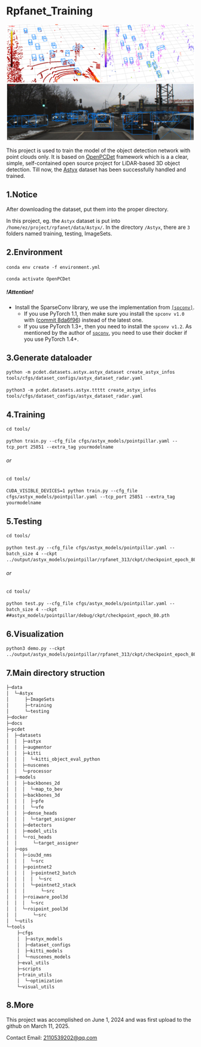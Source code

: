 # Rpfanet_Training

<div align="center">
  <img src="https://github.com/Redamancy8013/Rpfanet_Training/blob/main/Astyx.jpg">
</div>

This project is used to train the model of the object detection network with point clouds only. It is based on [OpenPCDet](https://github.com/open-mmlab/OpenPCDet) framework which is a  a clear, simple, self-contained open source project for LiDAR-based 3D object detection. Till now, the [Astyx](https://github.com/under-the-radar/radar_dataset_astyx) dataset has been successfully handled and trained.

## 1.Notice

After downloading the dataset, put them into the proper directory.

In this project, eg. the `Astyx` dataset is put into `/home/ez/project/rpfanet/data/Astyx/`. In the directory `/Astyx`, there are `3` folders named training, testing, ImageSets.

## 2.Environment

`conda env create -f environment.yml`

`conda activate OpenPCDet`

##### !Attention!

* Install the SparseConv library, we use the implementation from [`[spconv]`](https://github.com/traveller59/spconv). 
    * If you use PyTorch 1.1, then make sure you install the `spconv v1.0` with ([commit 8da6f96](https://github.com/traveller59/spconv/tree/8da6f967fb9a054d8870c3515b1b44eca2103634)) instead of the latest one.
    * If you use PyTorch 1.3+, then you need to install the `spconv v1.2`. As mentioned by the author of [`spconv`](https://github.com/traveller59/spconv), you need to use their docker if you use PyTorch 1.4+. 

## 3.Generate dataloader

```
python -m pcdet.datasets.astyx.astyx_dataset create_astyx_infos tools/cfgs/dataset_configs/astyx_dataset_radar.yaml

python3 -m pcdet.datasets.astyx.ttttt create_astyx_infos tools/cfgs/dataset_configs/astyx_dataset_radar.yaml
```

## 4.Training

```
cd tools/

python train.py --cfg_file cfgs/astyx_models/pointpillar.yaml --tcp_port 25851 --extra_tag yourmodelname
```

###### or

```shell
cd tools/

CUDA_VISIBLE_DEVICES=1 python train.py --cfg_file cfgs/astyx_models/pointpillar.yaml --tcp_port 25851 --extra_tag yourmodelname
```

## 5.Testing

```
cd tools/

python test.py --cfg_file cfgs/astyx_models/pointpillar.yaml --batch_size 4 --ckpt ../output/astyx_models/pointpillar/rpfanet_313/ckpt/checkpoint_epoch_80.pth
```

###### or

```shell
cd tools/

python test.py --cfg_file cfgs/astyx_models/pointpillar.yaml --batch_size 4 --ckpt ##astyx_models/pointpillar/debug/ckpt/checkpoint_epoch_80.pth
```

## 6.Visualization

```
python3 demo.py --ckpt ../output/astyx_models/pointpillar/rpfanet_313/ckpt/checkpoint_epoch_80.pth
```

## 7.Main directory struction

```
├─data
│  └─Astyx
│      ├─ImageSets
│      ├─training
│      └─testing
├─docker
├─docs
├─pcdet
│  ├─datasets
│  │  ├─astyx
│  │  ├─augmentor
│  │  ├─kitti
│  │  │  └─kitti_object_eval_python
│  │  ├─nuscenes
│  │  └─processor
│  ├─models
│  │  ├─backbones_2d
│  │  │  └─map_to_bev
│  │  ├─backbones_3d
│  │  │  ├─pfe
│  │  │  └─vfe
│  │  ├─dense_heads
│  │  │  └─target_assigner
│  │  ├─detectors
│  │  ├─model_utils
│  │  └─roi_heads
│  │      └─target_assigner
│  ├─ops
│  │  ├─iou3d_nms
│  │  │  └─src
│  │  ├─pointnet2
│  │  │  ├─pointnet2_batch
│  │  │  │  └─src
│  │  │  └─pointnet2_stack
│  │  │      └─src
│  │  ├─roiaware_pool3d
│  │  │  └─src
│  │  └─roipoint_pool3d
│  │      └─src
│  └─utils
└─tools
    ├─cfgs
    │  ├─astyx_models
    │  ├─dataset_configs
    │  ├─kitti_models
    │  └─nuscenes_models
    ├─eval_utils
    ├─scripts
    ├─train_utils
    │  └─optimization
    └─visual_utils
```

## 8.More

This project was accomplished on June 1, 2024 and was first upload to the github on March 11, 2025.

Contact Email: 2110539202@qq.com
